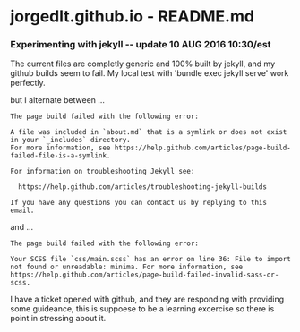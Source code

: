 # jorgedlt.github.io - README.md

### Experimenting with jekyll -- update 10 AUG 2016 10:30/est

The current files are completly generic and 100% built by jekyll, and my github builds seem to fail. My local test with 'bundle exec jekyll serve' work perfectly.

but I alternate between ...

	The page build failed with the following error:
	
	A file was included in `about.md` that is a symlink or does not exist in your `_includes` directory. 
	For more information, see https://help.github.com/articles/page-build-failed-file-is-a-symlink.
	
	For information on troubleshooting Jekyll see:
	
	  https://help.github.com/articles/troubleshooting-jekyll-builds
	
	If you have any questions you can contact us by replying to this email.

and ...

	The page build failed with the following error:
	
	Your SCSS file `css/main.scss` has an error on line 36: File to import not found or unreadable: minima. For more information, see https://help.github.com/articles/page-build-failed-invalid-sass-or-scss.
	
I have a ticket opened with github, and they are responding with providing some guideance, this is suppoese to be a learning excercise so there is point in stressing about it.

